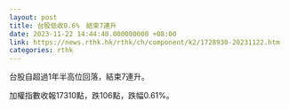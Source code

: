 ```yaml
---
layout: post
title: 台股低收0.6%　結束7連升
date: 2023-11-22 14:44:40.000000000 +08:00
link: https://news.rthk.hk/rthk/ch/component/k2/1728930-20231122.htm
categories: rthk
---
```


台股自超過1年半高位回落，結束7連升。

加權指數收報17310點，跌106點，跌幅0.61%。
